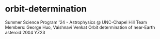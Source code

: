 # orbit-determination

Summer Science Program '24 - Astrophysics @ UNC-Chapel Hill
Team Members: George Huo, Vaishnavi Venkat
Orbit determination of near-Earth asteroid 2004 YZ23
